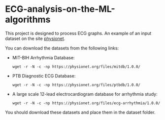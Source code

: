 # ECG-analysis-on-the-ML-algorithms

This project is designed to process ECG graphs.
An example of an input dataset on the site [physionet](https://www.physionet.org/).

You can download the datasets from the following links:
* MIT-BIH Arrhythmia Database: <pre>```wget -r -N -c -np https://physionet.org/files/mitdb/1.0.0/```</pre>
* PTB Diagnostic ECG Database: <pre>```wget -r -N -c -np https://physionet.org/files/ptbdb/1.0.0/```</pre>
* A large scale 12-lead electrocardiogram database for arrhythmia study: <pre>```wget -r -N -c -np https://physionet.org/files/ecg-arrhythmia/1.0.0/```</pre>

You should download these datasets and place them in the dataset folder.
